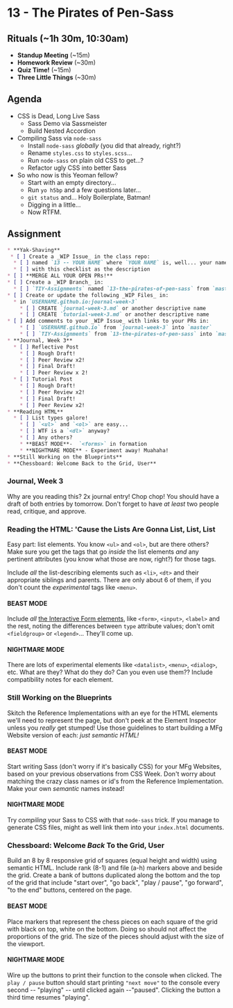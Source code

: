 # 13 - The Pirates of Pen-Sass

## Rituals (~1h 30m, 10:30am)

* **Standup Meeting** (~15m)
* **Homework Review** (~30m)
* **Quiz Time!** (~15m)
* **Three Little Things** (~30m)

## Agenda

* CSS is Dead, Long Live Sass
  * Sass Demo via Sassmeister
  * Build Nested Accordion
* Compiling Sass via `node-sass`
  * Install `node-sass` _globally_ (you did that already, right?)
  * Rename `styles.css` to `styles.scss`...
  * Run `node-sass` on plain old CSS to get...?
  * Refactor ugly CSS into better Sass
* So who now is this Yeoman fellow?
  * Start with an empty directory...
  * Run `yo h5bp` and a few questions later...
  * `git status` and... Holy Boilerplate, Batman!
  * Digging in a little...
  * Now RTFM.

## Assignment

```markdown
* **Yak-Shaving**
 * [ ] Create a _WIP Issue_ in the class repo:
  * [ ] named `13 -- YOUR NAME` where `YOUR NAME` is, well... your name.
  * [ ] with this checklist as the description
* [ ] **MERGE ALL YOUR OPEN PRs!**
* [ ] Create a _WIP Branch_ in:
  * [ ] `TIY-Assignments` named `13-the-pirates-of-pen-sass` from `master`
* [ ] Create or update the following _WIP Files_ in:
  * in `USERNAME.github.io:journal-week-3`
    * [ ] CREATE `journal-week-3.md` or another descriptive name
    * [ ] CREATE `tutorial-week-3.md` or another descriptive name
* [ ] Add comments to your _WIP Issue_ with links to your PRs in:
    * [ ] `USERNAME.github.io` from `journal-week-3` into `master`
    * [ ] `TIY-Assignments` from `13-the-pirates-of-pen-sass` into `master`
* **Journal, Week 3**
  * [ ] Reflective Post
    * [ ] Rough Draft!
    * [ ] Peer Review x2!
    * [ ] Final Draft!
    * [ ] Peer Review x 2!
  * [ ] Tutorial Post
    * [ ] Rough Draft!
    * [ ] Peer Review x2!
    * [ ] Final Draft!
    * [ ] Peer Review x2!
* **Reading HTML**
  * [ ] List types galore!
    * [ ] `<ul>` and `<ol>` are easy...
    * [ ] WTF is a `<dl>` anyway?
    * [ ] Any others?
    * **BEAST MODE**-  `<forms>` in formation
    * **NIGHTMARE MODE** - Experiment away! Muahaha!
* **Still Working on the Blueprints**
* **Chessboard: Welcome Back to the Grid, User**
```

### Journal, Week 3

Why are you reading this? 2x journal entry! Chop chop! You should have a draft of both entries by tomorrow. Don't forget to have _at least_ two people read, critique, and approve.

### Reading the HTML: 'Cause the Lists Are Gonna List, List, List

Easy part: list elements. You know `<ul>` and `<ol>`, but are there others? Make sure you get the tags that go _inside_ the list elements _and_ any pertinent attributes (you know what those are now, right?) for those tags. 

Include _all_ the list-describing elements such as `<li>`, `<dt>` and their appropriate siblings and parents. There are only about 6 of them, if you don't count the _experimental_ tags like `<menu>`.

#### BEAST MODE

Include _all_ [the Interactive Form elements](https://developer.mozilla.org/en-US/docs/Web/HTML/Element#Forms), like `<form>`, `<input>`, `<label>` and the rest, noting the differences between `type` attribute values; don't omit `<fieldgroup>` or `<legend>`... They'll come up.

#### NIGHTMARE MODE

There are lots of experimental elements like `<datalist>`, `<menu>`, `<dialog>`, etc. What are they? What do they do? Can you even use them?? Include compatibility notes for each element.

### Still Working on the Blueprints

Skitch the Reference Implementations with an eye for the HTML elements we'll need to represent the page, but don't peek at the Element Inspector unless you _really_ get stumped! Use those guidelines to start building a MFg Website version of each: _just semantic HTML!_

#### BEAST MODE 

Start writing Sass (don't worry if it's basically CSS) for your MFg Websites, based on your previous observations from CSS Week. Don't worry about matching the crazy class names or id's from the Reference Implementation. Make your own _semantic_ names instead!

#### NIGHTMARE MODE
Try _compiling_ your Sass to CSS with that `node-sass` trick. If you manage to generate CSS files, might as well link them into your `index.html` documents.

### Chessboard: Welcome _Back_ To the Grid, User

Build an 8 by 8 responsive grid of squares (equal height and width) using semantic HTML. Include rank (8-1) and file (a-h) markers above and beside the grid. Create a bank of buttons duplicated along the bottom and the top of the grid that include "start over", "go back", "play / pause", "go forward", "to the end" buttons, centered on the page.

#### BEAST MODE 

Place markers that represent the chess pieces on each square of the grid with black on top, white on the bottom. Doing so should not affect the proportions of the grid. The size of the pieces should adjust with the size of the viewport.

#### NIGHTMARE MODE 

Wire up the buttons to print their function to the console when clicked. The `play / pause` button should start printing `"next move"` to the console every second -- "playing" -- until clicked again --"paused". Clicking the button a third time resumes "playing".
